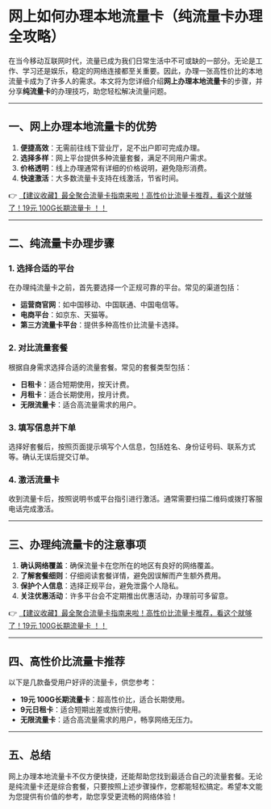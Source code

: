 # 网上如何办理本地流量卡（纯流量卡办理全攻略）

在当今移动互联网时代，流量已成为我们日常生活中不可或缺的一部分。无论是工作、学习还是娱乐，稳定的网络连接都至关重要。因此，办理一张高性价比的本地流量卡成为了许多人的需求。本文将为您详细介绍**网上办理本地流量卡**的步骤，并分享**纯流量卡**的办理技巧，助您轻松解决流量问题。

---

## 一、网上办理本地流量卡的优势

1. **便捷高效**：无需前往线下营业厅，足不出户即可完成办理。
2. **选择多样**：网上平台提供多种流量套餐，满足不同用户需求。
3. **价格透明**：线上办理通常有详细的价格说明，避免隐形消费。
4. **快速激活**：大多数流量卡支持在线激活，节省时间。

👉 [【建议收藏】最全聚合流量卡指南来啦！高性价比流量卡推荐，看这个就够了！19元 100G长期流量卡 ！！](https://bit.ly/Liuliangka)

---

## 二、纯流量卡办理步骤

### 1. 选择合适的平台
在办理纯流量卡之前，首先要选择一个正规可靠的平台。常见的渠道包括：
- **运营商官网**：如中国移动、中国联通、中国电信等。
- **电商平台**：如京东、天猫等。
- **第三方流量卡平台**：提供多种高性价比流量卡选择。

### 2. 对比流量套餐
根据自身需求选择合适的流量套餐。常见的套餐类型包括：
- **日租卡**：适合短期使用，按天计费。
- **月租卡**：适合长期使用，按月计费。
- **无限流量卡**：适合高流量需求的用户。

### 3. 填写信息并下单
选择好套餐后，按照页面提示填写个人信息，包括姓名、身份证号码、联系方式等。确认无误后提交订单。

### 4. 激活流量卡
收到流量卡后，按照说明书或平台指引进行激活。通常需要扫描二维码或拨打客服电话完成激活。

---

## 三、办理纯流量卡的注意事项

1. **确认网络覆盖**：确保流量卡在您所在的地区有良好的网络覆盖。
2. **了解套餐细则**：仔细阅读套餐详情，避免因误解而产生额外费用。
3. **保护个人信息**：选择正规平台，避免泄露个人隐私。
4. **关注优惠活动**：许多平台会不定期推出优惠活动，办理前可多留意。

👉 [【建议收藏】最全聚合流量卡指南来啦！高性价比流量卡推荐，看这个就够了！19元 100G长期流量卡 ！！](https://bit.ly/Liuliangka)

---

## 四、高性价比流量卡推荐

以下是几款备受用户好评的流量卡，供您参考：
- **19元 100G长期流量卡**：超高性价比，适合长期使用。
- **9元日租卡**：适合短期出差或旅行使用。
- **无限流量卡**：适合高流量需求的用户，畅享网络无压力。

---

## 五、总结

网上办理本地流量卡不仅方便快捷，还能帮助您找到最适合自己的流量套餐。无论是纯流量卡还是综合套餐，只要按照上述步骤操作，您都能轻松搞定。希望本文能为您提供有价值的参考，助您享受更流畅的网络体验！